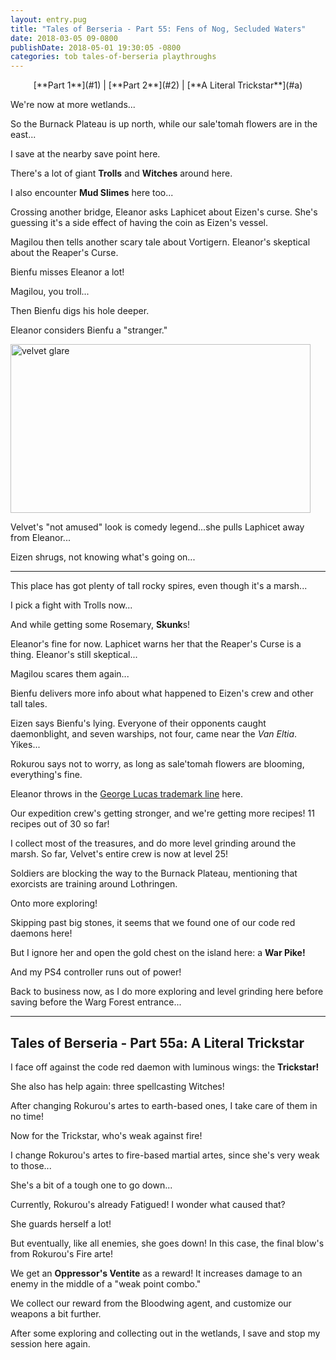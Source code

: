 ```yaml
---
layout: entry.pug
title: "Tales of Berseria - Part 55: Fens of Nog, Secluded Waters"
date: 2018-03-05 09-0800
publishDate: 2018-05-01 19:30:05 -0800
categories: tob tales-of-berseria playthroughs
---
```


<p style="text-align: center;">[**Part 1**](#1) | [**Part 2**](#2) | [**A Literal Trickstar**](#a)</p>

<a name="1"></a>

We're now at more wetlands...

So the Burnack Plateau is up north, while our sale'tomah flowers are in the east...

I save at the nearby save point here.

There's a lot of giant **Trolls** and **Witches** around here.

I also encounter **Mud Slimes** here too...

Crossing another bridge, Eleanor asks Laphicet about Eizen's curse. She's guessing it's a side effect of having the coin as Eizen's vessel.

Magilou then tells another scary tale about Vortigern. Eleanor's skeptical about the Reaper's Curse.

Bienfu misses Eleanor a lot!

Magilou, you troll...

Then Bienfu digs his hole deeper.

Eleanor considers Bienfu a "stranger."

<img src="https://i.imgur.com/Ih6ZsQ9.png" alt="velvet glare" width="480" height="270" id="hd-liveblog" />

Velvet's "not amused" look is comedy legend...she pulls Laphicet away from Eleanor...

Eizen shrugs, not knowing what's going on...

<a name="2"></a>

---

This place has got plenty of tall rocky spires, even though it's a marsh...

I pick a fight with Trolls now...

And while getting some Rosemary, **Skunk**s!

Eleanor's fine for now. Laphicet warns her that the Reaper's Curse is a thing. Eleanor's still skeptical...

Magilou scares them again...

Bienfu delivers more info about what happened to Eizen's crew and other tall tales.

Eizen says Bienfu's lying. Everyone of their opponents caught daemonblight, and seven warships, not four, came near the *Van Eltia*. Yikes...

Rokurou says not to worry, as long as sale'tomah flowers are blooming, everything's fine.

Eleanor throws in the <a href="http://starwars.wikia.com/wiki/I_have_a_bad_feeling_about_this">George Lucas trademark line</a> here.

Our expedition crew's getting stronger, and we're getting more recipes! 11 recipes out of 30 so far!

I collect most of the treasures, and do more level grinding around the marsh. So far, Velvet's entire crew is now at level 25!

Soldiers are blocking the way to the Burnack Plateau, mentioning that exorcists are training around Lothringen.

Onto more exploring!

Skipping past big stones, it seems that we found one of our code red daemons here!

But I ignore her and open the gold chest on the island here: a **War Pike!**

And my PS4 controller runs out of power!

Back to business now, as I do more exploring and level grinding here before saving before the Warg Forest entrance...

<a name="a"></a>

---

<p><h2 class="entry-title">Tales of Berseria - Part 55a: A Literal Trickstar</h2></p>

I face off against the code red daemon with luminous wings: the **Trickstar!**

She also has help again: three spellcasting Witches!

After changing Rokurou's artes to earth-based ones, I take care of them in no time!

Now for the Trickstar, who's weak against fire!

I change Rokurou's artes to fire-based martial artes, since she's very weak to those...

She's a bit of a tough one to go down...

Currently, Rokurou's already Fatigued! I wonder what caused that?

She guards herself a lot!

But eventually, like all enemies, she goes down! In this case, the final blow's from Rokurou's Fire arte!

We get an **Oppressor's Ventite** as a reward! It increases damage to an enemy in the middle of a "weak point combo."

We collect our reward from the Bloodwing agent, and customize our weapons a bit further.

After some exploring and collecting out in the wetlands, I save and stop my session here again.